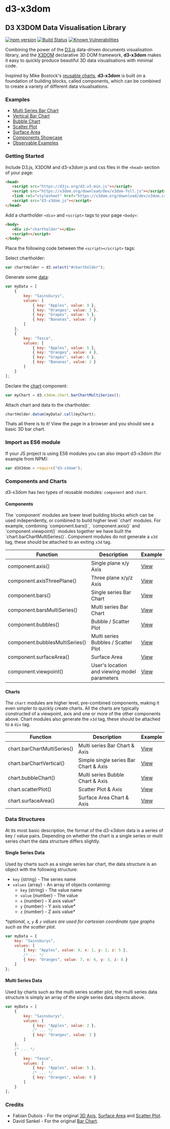 # d3-x3dom
## D3 X3DOM Data Visualisation Library

[![npm version](https://badge.fury.io/js/d3-x3dom.svg)](https://badge.fury.io/js/d3-x3dom)
[![Build Status](https://travis-ci.org/jamesleesaunders/d3-x3dom.svg?branch=master)](https://travis-ci.org/jamesleesaunders/d3-x3dom)
[![Known Vulnerabilities](https://snyk.io/test/github/jamesleesaunders/d3-x3dom/badge.svg?targetFile=package.json)](https://snyk.io/test/github/jamesleesaunders/d3-x3dom?targetFile=package.json)

Combining the power of the [D3.js](http://www.d3js.org/) data-driven documents visualisation library, and the [X3DOM](https://github.com/x3dom/x3dom) declarative 3D DOM framework, **d3-x3dom** makes it easy to quickly produce beautiful 3D data visualisations with minimal code.

Inspired by Mike Bostock's [reusable charts](http://bost.ocks.org/mike/chart/), **d3-x3dom** is built on a foundation of building blocks, called components, which can be combined to create a variety of different data visualisations.

### Examples

* [Multi Series Bar Chart](https://jamesleesaunders.github.io/d3-x3dom/examples/BarChartMultiSeries.html)
* [Vertical Bar Chart](https://jamesleesaunders.github.io/d3-x3dom/examples/BarChartVertical.html)
* [Bubble Chart](https://jamesleesaunders.github.io/d3-x3dom/examples/BubbleChart.html)
* [Scatter Plot](https://jamesleesaunders.github.io/d3-x3dom/examples/ScatterPlot.html)
* [Surface Area](https://jamesleesaunders.github.io/d3-x3dom/examples/SurfaceArea.html)
* [Components Showcase](https://jamesleesaunders.github.io/d3-x3dom/examples/Components.html)
* [Observable Examples](https://beta.observablehq.com/collection/@jamesleesaunders/d3-x3dom)

### Getting Started

Include D3.js, X3DOM and d3-x3dom js and css files in the `<head>` section of your page:

```html
<head>
   <script src="https://d3js.org/d3.v5.min.js"></script>   
   <script src="https://x3dom.org/download/dev/x3dom-full.js"></script>
   <link rel="stylesheet" href="https://x3dom.org/download/dev/x3dom.css" />
   <script src="d3-x3dom.js"></script>
</head>
```

Add a chartholder `<div>` and `<script>` tags to your page `<body>`:

```html
<body>
   <div id="chartholder"></div>
   <script></script>
</body>
```

Place the following code between the `<script></script>` tags:

Select chartholder:

```javascript
var chartHolder = d3.select("#chartholder");
```

Generate some [data](#data-structure):

```javascript
var myData = [
	{
		key: "Sainsburys",
		values: [
			{ key: "Apples", value: 9 },
			{ key: "Oranges", value: 3 },
			{ key: "Grapes", value: 5 },
			{ key: "Bananas", value: 7 }
		]
	},
	{
		key: "Tesco",
		values: [
			{ key: "Apples", value: 5 },
			{ key: "Oranges", value: 4 },
			{ key: "Grapes", value: 6 },
			{ key: "Bananas", value: 2 }
		]
	}
];
```

Declare the [chart](#components-and-charts) component:

```javascript
var myChart = d3.x3dom.chart.barChartMultiSeries();
```

Attach chart and data to the chartholder:

```javascript
chartHolder.datum(myData).call(myChart);
```

Thats all there is to it! View the page in a browser and you should see a basic 3D bar chart.

### Import as ES6 module

If your JS project is using ES6 modules you can also import d3-x3dom (for example from NPM):

```javascript
var d3X3dom = require("d3-x3dom");
```

### Components and Charts

d3-x3dom has two types of reusable modules: `component` and `chart`.

#### Components

The \`component\` modules are lower level building blocks which can be used independently, or combined to build higher level \`chart\` modules. 
For example, combining \`component.bars()\`, \`component.axis()\` and \`component.viewpoint()\` modules together we have built the \`chart.barChartMultiSeries()\`.
Component modules do not generate a `x3d` tag, these should be attached to an exiting `x3d` tag.

| Function                       | Description                                  | Example     
| ------------------------------ | -------------------------------------------- | ------- 
| component.axis()               | Single plane x/y Axis                        | [View](https://jamesleesaunders.github.io/d3-x3dom/examples/Components.html)
| component.axisThreePlane()     | Three plane x/y/z Axis                       | [View](https://jamesleesaunders.github.io/d3-x3dom/examples/Components.html)
| component.bars()               | Single series Bar Chart                      | [View](https://jamesleesaunders.github.io/d3-x3dom/examples/Components.html)
| component.barsMultiSeries()    | Multi series Bar Chart                       | [View](https://jamesleesaunders.github.io/d3-x3dom/examples/Components.html)
| component.bubbles()            | Bubble / Scatter Plot                        | [View](https://jamesleesaunders.github.io/d3-x3dom/examples/Components.html)
| component.bubblesMultiSeries() | Multi series Bubbles / Scatter Plot          | [View](https://jamesleesaunders.github.io/d3-x3dom/examples/Components.html)
| component.surfaceArea()        | Surface Area                                 | [View](https://jamesleesaunders.github.io/d3-x3dom/examples/Components.html)
| component.viewpoint()          | User's location and viewing model parameters | [View](https://jamesleesaunders.github.io/d3-x3dom/examples/Components.html)

#### Charts

The `chart` modules are higher level, pre-combined components, making it even simpler to quickly create charts. 
All the charts are typically constructed of a viewpoint, axis and one or more of the other components above. 
Chart modules also generate the `x3d` tag, these should be attached to a `div` tag.

| Function                       | Description                                  | Example 
| ------------------------------ | -------------------------------------------- | ------- 
| chart.barChartMultiSeries()    | Multi series Bar Chart & Axis                | [View](https://jamesleesaunders.github.io/d3-x3dom/examples/BarChartMultiSeries.html)
| chart.barChartVertical()       | Simple single series Bar Chart & Axis        | [View](https://jamesleesaunders.github.io/d3-x3dom/examples/BarChartVertical.html)
| chart.bubbleChart()            | Multi series Bubble Chart & Axis             | [View](https://jamesleesaunders.github.io/d3-x3dom/examples/BubbleChart.html)
| chart.scatterPlot()            | Scatter Plot & Axis                          | [View](https://jamesleesaunders.github.io/d3-x3dom/examples/ScatterPlot.html)
| chart.surfaceArea()            | Surface Area Chart & Axis                    | [View](https://jamesleesaunders.github.io/d3-x3dom/examples/SurfaceArea.html)

### Data Structures

At its most basic description, the format of the d3-x3dom data is a series of key / value pairs. Depending on whether the chart is a single series or multi series chart the data structure differs slightly.

#### Single Series Data

Used by charts such as a single series bar chart, the data structure is an object with the following structure:
* `key` {string} - The series name
* `values` {array} - An array of objects containing:
  * `key` {string} - The value name
  * `value` {number} - The value
  * `x` {number} - X axis value\*
  * `y` {number} - Y axis value\*
  * `z` {number} - Z axis value\*
	
_\*optional, `x`, `y` & `z` values are used for cartesian coordinate type graphs such as the scatter plot._

```javascript
var myData = {
	key: "Sainsburys",
	values: [
		{ key: "Apples", value: 9, x: 1, y: 2, z: 5 },
		/* ... */
		{ key: "Oranges", value: 7, x: 6, y: 3, z: 8 }
	]
};
```

#### Multi Series Data

Used by charts such as the multi series scatter plot, the multi series data structure is simply an array of the single series data objects above.

```javascript
var myData = [
	{
		key: "Sainsburys",
		values: [
			{ key: "Apples", value: 2 },
			/* ... */
			{ key: "Oranges", value: 3 }
		]
	},
	/* ... */
	{
		key: "Tesco",
		values: [
			{ key: "Apples", value: 5 },
			/* ... */
			{ key: "Oranges", value: 9 }
		]
	}
];
```

### Credits

* Fabian Dubois - For the original [3D Axis](http://bl.ocks.org/fabid/61cbfe14de686cc25c47/), [Surface Area](https://github.com/fabid/d3-x3dom-shape) and [Scatter Plot](http://bl.ocks.org/fabid/acb5dc4961ffa741b52b).
* David Sankel - For the original [Bar Chart](http://bl.ocks.org/camio/5087116).
